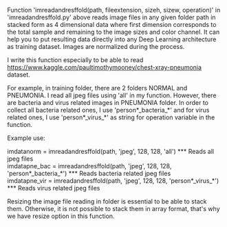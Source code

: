 Function 'imreadandresffold(path, fileextension, sizeh, sizew, operation)' in 'imreadandresffold.py' above reads image files in any given folder path in stacked form as 4 dimensional data where first dimension corresponds to the total sample and remaining to the image sizes and color channel. It can help you to put resulting data directly into any Deep Learning architecture as training dataset. Images are normalized during the process.

I write this function especially to be able to read https://www.kaggle.com/paultimothymooney/chest-xray-pneumonia dataset. 

For example, in training folder, there are 2 folders NORMAL and PNEUMONIA. I read all jpeg files using 'all' in my function. However, there are bacteria and virus related images in PNEUMONIA folder. In order to collect all bacteria related ones, I use 'person\*\_bacteria\_\*' and for virus related ones, I use 'person\*\_virus\_\*' as string for operation variable in the function. 

Example use:

imdatanorm = imreadandresffold(path, 'jpeg', 128, 128, 'all') *** Reads all jpeg files   
imdatapne_bac = imreadandresffold(path, 'jpeg', 128, 128, 'person\*\_bacteria\_\*') *** Reads bacteria related jpeg files  
imdatapne_vir = imreadandresffold(path, 'jpeg', 128, 128, 'person\*\_virus\_\*') *** Reads virus related jpeg files  

Resizing the image file reading in folder is essential to be able to stack them. Otherwise, it is not possible to stack them in array format, that's why we have resize option in this function.
